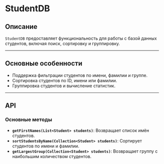 # StudentDB

## Описание

`StudentDB` предоставляет функциональность для работы с базой данных студентов, включая поиск, сортировку и группировку.

---

## Основные особенности

- Поддержка фильтрации студентов по имени, фамилии и группе.
- Сортировка студентов по ID, имени или фамилии.
- Группировка студентов и вычисление статистик.

---

## API

### Основные методы
- **`getFirstNames(List<Student> students)`**: Возвращает список имён студентов.
- **`sortStudentsByName(Collection<Student> students)`**: Сортирует студентов по имени и фамилии.
- **`getLargestGroup(Collection<Student> students)`**: Возвращает группу с наибольшим количеством студентов.
